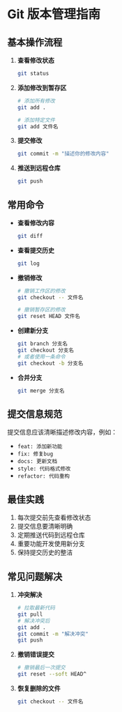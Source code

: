 # Git 版本管理指南

## 基本操作流程

1. **查看修改状态**
   ```bash
   git status
   ```

2. **添加修改到暂存区**
   ```bash
   # 添加所有修改
   git add .

   # 添加特定文件
   git add 文件名
   ```

3. **提交修改**
   ```bash
   git commit -m "描述你的修改内容"
   ```

4. **推送到远程仓库**
   ```bash
   git push
   ```

## 常用命令

- **查看修改内容**
  ```bash
  git diff
  ```

- **查看提交历史**
  ```bash
  git log
  ```

- **撤销修改**
  ```bash
  # 撤销工作区的修改
  git checkout -- 文件名

  # 撤销暂存区的修改
  git reset HEAD 文件名
  ```

- **创建新分支**
  ```bash
  git branch 分支名
  git checkout 分支名
  # 或者使用一条命令
  git checkout -b 分支名
  ```

- **合并分支**
  ```bash
  git merge 分支名
  ```

## 提交信息规范

提交信息应该清晰描述修改内容，例如：

- `feat: 添加新功能`
- `fix: 修复bug`
- `docs: 更新文档`
- `style: 代码格式修改`
- `refactor: 代码重构`

## 最佳实践

1. 每次提交前先查看修改状态
2. 提交信息要清晰明确
3. 定期推送代码到远程仓库
4. 重要功能开发使用新分支
5. 保持提交历史的整洁

## 常见问题解决

1. **冲突解决**
   ```bash
   # 拉取最新代码
   git pull
   # 解决冲突后
   git add .
   git commit -m "解决冲突"
   git push
   ```

2. **撤销错误提交**
   ```bash
   # 撤销最后一次提交
   git reset --soft HEAD^
   ```

3. **恢复删除的文件**
   ```bash
   git checkout -- 文件名
   ``` 
